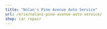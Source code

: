 ```yaml
---
title: "Nolan's Pine Avenue Auto Service"
url: /erie/nolans-pine-avenue-auto-service/
shop: car repair
---
```

